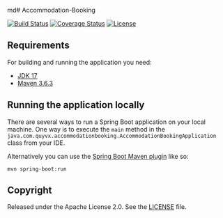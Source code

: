 md# Accommodation-Booking

[![Build Status](https://travis-ci.org/codecentric/springboot-sample-app.svg?branch=master)](https://travis-ci.org/codecentric/springboot-sample-app)
[![Coverage Status](https://coveralls.io/repos/github/codecentric/springboot-sample-app/badge.svg?branch=master)](https://coveralls.io/github/codecentric/springboot-sample-app?branch=master)
[![License](http://img.shields.io/:license-apache-blue.svg)](http://www.apache.org/licenses/LICENSE-2.0.html)


## Requirements

For building and running the application you need:

- [JDK 17](https://www.oracle.com/java/technologies/downloads/#java17)
- [Maven 3.6.3](https://maven.apache.org/download.cgi)

## Running the application locally

There are several ways to run a Spring Boot application on your local machine. One way is to execute the `main` method in the `java.com.quyvx.accommodationbooking.AccommodationBookingApplication` class from your IDE.

Alternatively you can use the [Spring Boot Maven plugin](https://docs.spring.io/spring-boot/docs/current/reference/html/build-tool-plugins-maven-plugin.html) like so:

```shell
mvn spring-boot:run
```

## Copyright

Released under the Apache License 2.0. See the [LICENSE](https://github.com/codecentric/springboot-sample-app/blob/master/LICENSE) file.
